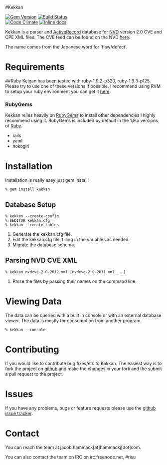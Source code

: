 #Kekkan

[![Gem Version](https://badge.fury.io/rb/kekkan.png)](http://badge.fury.io/rb/kekkan)
[![Build Status](https://travis-ci.org/hammackj/kekkan.png?branch=master)](https://travis-ci.org/hammackj/kekkan)  
[![Code Climate](https://codeclimate.com/github/hammackj/kekkan/badges/gpa.svg)](https://codeclimate.com/github/hammackj/kekkan)
[![Inline docs](http://inch-ci.org/github/hammackj/kekkan.png)](http://inch-ci.org/github/hammackj/kekkan)

Kekkan is a parser and [ActiveRecord](http://api.rubyonrails.org/classes/ActiveRecord/Base.html) database for [NVD](https://web.nvd.nist.gov) version 2.0 CVE and CPE XML files. The CVE feed can be found on the NVD [here](https://nvd.nist.gov/download.cfm#CVE_FEED).

The name comes from the Japanese word for 'flaw/defect'.

# Requirements

##Ruby
Keigan has been tested with ruby-1.9.2-p320, ruby-1.9.3-p125. Please try to use one of these versions if possible. I recommend using RVM to setup your ruby environment you can get it [here](https://rvm.beginrescueend.com/).

### RubyGems
Kekkan relies heavily on [RubyGems](http://rubygems.org/) to install other dependencies I highly recommend using it. RubyGems is included by default in the 1.9.x versions of [Ruby](http://ruby-lang.org/).

- rails
- yaml
- nokogiri

# Installation
Installation is really easy just gem install!

	% gem install kekkan

## Database Setup

	% kekkan --create-config
	% $EDITOR kekkan.cfg
	% kekkan --create-tables

1. Generate the kekkan.cfg file.
2. Edit the kekkan.cfg file, filling in the variables as needed.
3. Migrate the database schema.

## Parsing NVD CVE XML

	% kekkan nvdcve-2.0-2012.xml [nvdcve-2.0-2011.xml ...]

1. Parse the files by passing their names on the command line.

# Viewing Data
The data can be queried with a built in console or with an external database viewer. The data is mostly for consumption from another program.

	% kekkan --console

# Contributing
If you would like to contribute bug fixes/etc to Kekkan. The easiest way is to fork the project on [github](http://github.com/hammackj/kekkan) and make the changes in your fork and the submit a pull request to the project.

# Issues
If you have any problems, bugs or feature requests please use the [github issue tracker](http://github.com/hammackj/kekkan/issues).

# Contact
You can reach the team at jacob.hammack[at]hammackj[dot]com.

You can also contact the team on IRC on irc.freenode.net, #risu
